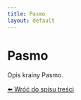 ```yaml
---
title: Pasmo
layout: default
---
```


# Pasmo

Opis krainy Pasmo.

[⬅️ Wróć do spisu treści](../index.md)
